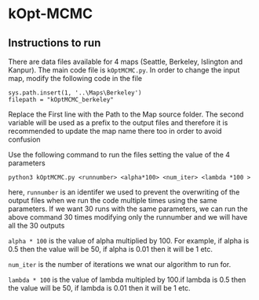 # kOpt-MCMC
 
## Instructions to run

There are data files available for 4 maps (Seattle, Berkeley, Islington and Kanpur). The main code file is `kOptMCMC.py`. In order to change the input map, modify the following code in the file

```
sys.path.insert(1, '..\Maps\Berkeley')
filepath = "kOptMCMC_berkeley" 
```

Replace the First line with the Path to the Map source folder. The second variable will be used as a prefix to the output files and therefore it is recommended to update the map name there too in order to avoid confusion


Use the following command to run the files setting the value of the 4 parameters
```
python3 kOptMCMC.py <runnumber> <alpha*100> <num_iter> <lambda *100 >
```
here, `runnumber` is an identifer we used to prevent the overwriting of the output files when we run the code multiple times using the same parameters. If we want 30 runs with the same parameters, we can run the above command 30 times modifying only the runnumber and we will have all the 30 outputs

`alpha * 100` is the value of alpha multiplied by 100. For example, if alpha is 0.5 then the value will be 50, if alpha is 0.01 then it will be 1 etc.

`num_iter` is the number of iterations we wnat our algorithm to run for.

`lambda * 100` is the value of lambda multipled by 100.if lambda is 0.5 then the value will be 50, if lambda is 0.01 then it will be 1 etc.